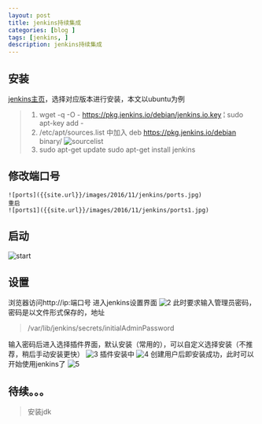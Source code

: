 ```yaml
---
layout: post
title: jenkins持续集成
categories: [blog ]
tags: [jenkins, ]
description: jenkins持续集成
---
```


## 安装
[jenkins主页][b9b9b210]，选择对应版本进行安装，本文以ubuntu为例

  >1.  wget -q -O - https://pkg.jenkins.io/debian/jenkins.io.key &#166; sudo apt-key add -
  >2.  /etc/apt/sources.list 中加入  deb https://pkg.jenkins.io/debian binary/
      ![sourcelist]({{site.url}}/images/2016/11/jenkins/1.jpg)
  >3. sudo apt-get update
      sudo apt-get install jenkins

  [b9b9b210]: https://jenkins.io/index.html "jenkins主页"

## 修改端口号

    ![ports]({{site.url}}/images/2016/11/jenkins/ports.jpg)
    重启
    ![ports1]({{site.url}}/images/2016/11/jenkins/ports1.jpg)

## 启动

  ![start]({{site.url}}/images/2016/11/jenkins/start.jpg)

## 设置
  浏览器访问http://ip:端口号 进入jenkins设置界面
  ![2]({{site.url}}/images/2016/11/jenkins/2.jpg)
  此时要求输入管理员密码，密码是以文件形式保存的，地址

  > /var/lib/jenkins/secrets/initialAdminPassword

  输入密码后进入选择插件界面，默认安装（常用的），可以自定义选择安装（不推荐，稍后手动安装更快）
  ![3]({{site.url}}/images/2016/11/jenkins/3.jpg)
  插件安装中
  ![4]({{site.url}}/images/2016/11/jenkins/4.jpg)
  创建用户后即安装成功，此时可以开始使用jenkins了
  ![5]({{site.url}}/images/2016/11/jenkins/5.jpg)

## 待续。。。
   >安装jdk



  [f71812a6]: http://updates.jenkins-ci.org/download/plugins "插件地址"


  [5b0bc3bb]: https://jenkins.io/index.html "jenkins下载地址"
